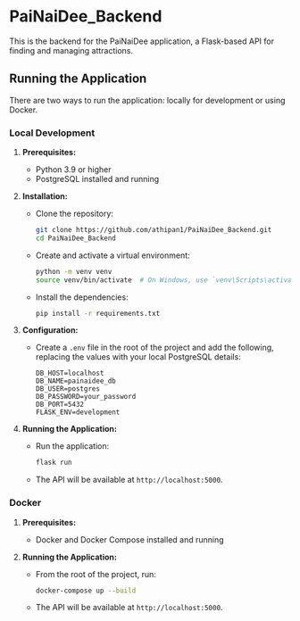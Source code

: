 # PaiNaiDee_Backend

This is the backend for the PaiNaiDee application, a Flask-based API for finding and managing attractions.

## Running the Application

There are two ways to run the application: locally for development or using Docker.

### Local Development

1. **Prerequisites:**
   - Python 3.9 or higher
   - PostgreSQL installed and running

2. **Installation:**
   - Clone the repository:
     ```bash
     git clone https://github.com/athipan1/PaiNaiDee_Backend.git
     cd PaiNaiDee_Backend
     ```
   - Create and activate a virtual environment:
     ```bash
     python -m venv venv
     source venv/bin/activate  # On Windows, use `venv\Scripts\activate`
     ```
   - Install the dependencies:
     ```bash
     pip install -r requirements.txt
     ```

3. **Configuration:**
   - Create a `.env` file in the root of the project and add the following, replacing the values with your local PostgreSQL details:
     ```env
     DB_HOST=localhost
     DB_NAME=painaidee_db
     DB_USER=postgres
     DB_PASSWORD=your_password
     DB_PORT=5432
     FLASK_ENV=development
     ```

4. **Running the Application:**
   - Run the application:
     ```bash
     flask run
     ```
   - The API will be available at `http://localhost:5000`.

### Docker

1. **Prerequisites:**
   - Docker and Docker Compose installed and running

2. **Running the Application:**
   - From the root of the project, run:
     ```bash
     docker-compose up --build
     ```
   - The API will be available at `http://localhost:5000`.